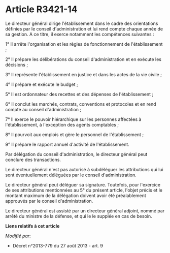 # Article R3421-14

Le directeur général dirige l'établissement dans le cadre des orientations définies par le conseil d'administration et lui
rend compte chaque année de sa gestion. A ce titre, il exerce notamment les compétences suivantes :

1° Il arrête l'organisation et les règles de fonctionnement de l'établissement ;

2° Il prépare les délibérations du conseil d'administration et en exécute les décisions ;

3° Il représente l'établissement en justice et dans les actes de la vie civile ;

4° Il prépare et exécute le budget ;

5° Il est ordonnateur des recettes et des dépenses de l'établissement ;

6° Il conclut les marchés, contrats, conventions et protocoles et en rend compte au conseil d'administration ;

7° Il exerce le pouvoir hiérarchique sur les personnes affectées à l'établissement, à l'exception des agents comptables ;

8° Il pourvoit aux emplois et gère le personnel de l'établissement ;

9° Il prépare le rapport annuel d'activité de l'établissement.

Par délégation du conseil d'administration, le directeur général peut conclure des transactions.

Le directeur général n'est pas autorisé à subdéléguer les attributions qui lui sont éventuellement déléguées par le conseil
d'administration.

Le directeur général peut déléguer sa signature. Toutefois, pour l'exercice de ses attributions mentionnées au 5° du présent
article, l'objet précis et le montant maximum de la délégation doivent avoir été préalablement approuvés par le conseil
d'administration.

Le directeur général est assisté par un directeur général adjoint, nommé par arrêté du ministre de la défense, et qui le le
supplée en cas de besoin.

**Liens relatifs à cet article**

_Modifié par_:

  - Décret n°2013-779 du 27 août 2013 - art. 9
